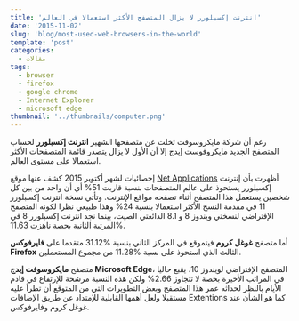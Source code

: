 ```yaml
---
title: 'انترنت إكسبلورر لا يزال المتصفح الأكثر استعمالا في العالم'
date: '2015-11-02'
slug: 'blog/most-used-web-browsers-in-the-world'
template: 'post'
categories:
  - مقالات
tags:
  - browser
  - firefox
  - google chrome
  - Internet Explorer
  - microsoft edge
thumbnail: '../thumbnails/computer.png'
---
```


رغم أن شركة مايكروسوفت تخلت عن متصفحها الشهير **انترنت إكسبلورر** لحساب المتصفح الجديد مايكروفوست إيدج إلا أن الأول لا يزال يتصدر قائمة المتصفحات الأكثر استعمالا على مستوى العالم.

إحصائيات لشهر أكتوبر 2015 كشف عنها موقع [Net Applications](http://www.netapplications.com/) أظهرت بأن إنترنت إكسبلورر يستحوذ على عالم المتصفحات بنسبة قاربت 51% أي أن واحد من بين كل شخصين يستعمل هذا المتصفح أثناء تصفحه مواقع الإنترنت. وتأتي نسخة انترنت إكسبلورر 11 في مقدمة النسخ الأكثر استعمالا بنسبة 24% وهذا طبيعي نظرا لكونه المتصفح الإفتراضي لنسختي ويندوز 8 و 8.1 الذائعتي الصيت، بينما نجد انترنت إكسبلورر 8 في المرتبة الثانية بحصة ناهزت 11.63%.

أما متصفح **غوغل كروم** فيتموقع في المركز الثاني بنسبة %31.12 متقدما على **فايرفوكس Firefox** الثالث الذي استحوذ على نسبة %11.28 من مجموع المستعملين.

متصفح **مايكروسوفت إيدج Microsoft Edge**، المتصفح الإفتراضي لويندوز 10، يقبع حاليا في المراتب الأخيرة بحصة لا تتجاوز 2.66% ولكن هذه النسبة مرشحة للإرتفاع في قادم الأيام بالنظر لحداثه عمر هذا المتصفح وبعض التطويرات التي من المتوقع أن تطرأ عليه مستقبلا ولعل أهمها القابلية للإمتداد عن طريق الإضافات Extentions كما هو الشأن عند غوغل كروم وفايرفوكس.
